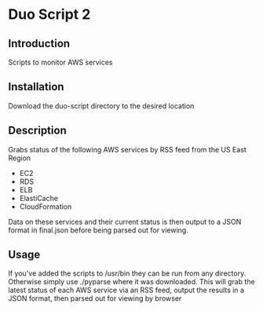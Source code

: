 Duo Script 2
==============

Introduction
------------
Scripts to monitor AWS services

Installation
------------
Download the duo-script directory to the desired location

Description
-----------
Grabs status of the following AWS services by RSS feed from the US East Region
 - EC2
 - RDS
 - ELB
 - ElastiCache
 - CloudFormation

Data on these services and their current status is then output to a JSON format in final.json before being parsed out for viewing.

Usage
-----
If you've added the scripts to /usr/bin they can be run from any directory. Otherwise simply use ./pyparse where it was downloaded. This will grab the latest status of each AWS service via an RSS feed, output the results in a JSON format, then parsed out for viewing by browser
